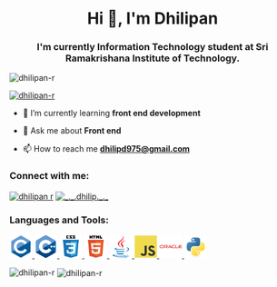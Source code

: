 <h1 align="center">Hi 👋, I'm Dhilipan</h1>
<h3 align="center">I'm currently Information Technology student at Sri Ramakrishana Institute of Technology.</h3>

<p align="left"> <img src="https://komarev.com/ghpvc/?username=dhilipan-r&label=Profile%20views&color=0e75b6&style=flat" alt="dhilipan-r" /> </p>

<p align="left"> <a href="https://github.com/ryo-ma/github-profile-trophy"><img src="https://github-profile-trophy.vercel.app/?username=dhilipan-r" alt="dhilipan-r" /></a> </p>

- 🌱 I’m currently learning **front end development**

- 💬 Ask me about **Front end**

- 📫 How to reach me **dhilipd975@gmail.com**

<h3 align="left">Connect with me:</h3>
<p align="left">
<a href="https://linkedin.com/in/dhilipan r" target="blank"><img align="center" src="https://raw.githubusercontent.com/rahuldkjain/github-profile-readme-generator/master/src/images/icons/Social/linked-in-alt.svg" alt="dhilipan r" height="30" width="40" /></a>
<a href="https://instagram.com/_._.dhilip._._" target="blank"><img align="center" src="https://raw.githubusercontent.com/rahuldkjain/github-profile-readme-generator/master/src/images/icons/Social/instagram.svg" alt="_._.dhilip._._" height="30" width="40" /></a>
</p>

<h3 align="left">Languages and Tools:</h3>
<p align="left"> <a href="https://www.cprogramming.com/" target="_blank" rel="noreferrer"> <img src="https://raw.githubusercontent.com/devicons/devicon/master/icons/c/c-original.svg" alt="c" width="40" height="40"/> </a> <a href="https://www.w3schools.com/cpp/" target="_blank" rel="noreferrer"> <img src="https://raw.githubusercontent.com/devicons/devicon/master/icons/cplusplus/cplusplus-original.svg" alt="cplusplus" width="40" height="40"/> </a> <a href="https://www.w3schools.com/css/" target="_blank" rel="noreferrer"> <img src="https://raw.githubusercontent.com/devicons/devicon/master/icons/css3/css3-original-wordmark.svg" alt="css3" width="40" height="40"/> </a> <a href="https://www.w3.org/html/" target="_blank" rel="noreferrer"> <img src="https://raw.githubusercontent.com/devicons/devicon/master/icons/html5/html5-original-wordmark.svg" alt="html5" width="40" height="40"/> </a> <a href="https://www.java.com" target="_blank" rel="noreferrer"> <img src="https://raw.githubusercontent.com/devicons/devicon/master/icons/java/java-original.svg" alt="java" width="40" height="40"/> </a> <a href="https://developer.mozilla.org/en-US/docs/Web/JavaScript" target="_blank" rel="noreferrer"> <img src="https://raw.githubusercontent.com/devicons/devicon/master/icons/javascript/javascript-original.svg" alt="javascript" width="40" height="40"/> </a> <a href="https://www.oracle.com/" target="_blank" rel="noreferrer"> <img src="https://raw.githubusercontent.com/devicons/devicon/master/icons/oracle/oracle-original.svg" alt="oracle" width="40" height="40"/> </a> <a href="https://www.python.org" target="_blank" rel="noreferrer"> <img src="https://raw.githubusercontent.com/devicons/devicon/master/icons/python/python-original.svg" alt="python" width="40" height="40"/> </a> </p>

<p><img align="left" src="https://github-readme-stats.vercel.app/api/top-langs?username=dhilipan-r&show_icons=true&locale=en&layout=compact" alt="dhilipan-r" /></p>

<p>&nbsp;<img align="center" src="https://github-readme-stats.vercel.app/api?username=dhilipan-r&show_icons=true&locale=en" alt="dhilipan-r" /></p>

<p><img align="center" src="https://github-readme-streak-stats.herokuapp.com/?user=dhilipan-r&" alt="dhilipan-r /></p>
